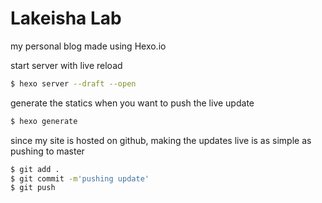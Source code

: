 # Lakeisha Lab

my personal blog made using Hexo.io

start server with live reload
```bash
$ hexo server --draft --open
```

generate the statics when you want to push the live update
``` bash
$ hexo generate
```

since my site is hosted on github, making the updates live is as simple as pushing to master
``` bash
$ git add .
$ git commit -m'pushing update'
$ git push
```


